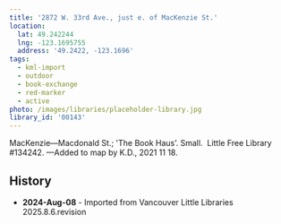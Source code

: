 ```yaml
---
title: '2872 W. 33rd Ave., just e. of MacKenzie St.'
location:
  lat: 49.242244
  lng: -123.1695755
  address: '49.2422, -123.1696'
tags:
  - kml-import
  - outdoor
  - book-exchange
  - red-marker
  - active
photo: /images/libraries/placeholder-library.jpg
library_id: '00143'
---
```

MacKenzie—Macdonald St.; 'The Book Haus’.
Small.  Little Free Library #134242.
—Added to map by K.D., 2021 11 18. 

## History
- **2024-Aug-08** - Imported from Vancouver Little Libraries 2025.8.6.revision
